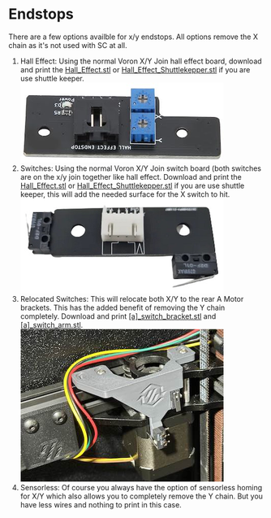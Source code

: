 # Endstops

There are a few options availble for x/y endstops. All options remove the X chain as it's not used with SC at all.


1. Hall Effect: Using the normal Voron X/Y Join hall effect board, download and print the [Hall_Effect.stl](Hall_Effect.stl) or [Hall_Effect_Shuttlekepper.stl](Hall_Effect_Shuttlekepper.stl) if you are use shuttle keeper.  ![Hall Effect board](../../media/hall_effect_endstop.jpg)
2. Switches: Using the normal Voron X/Y Join switch board (both switches are on the x/y join together like hall effect.  Download and print the [Hall_Effect.stl](Hall_Effect.stl) or [Hall_Effect_Shuttlekepper.stl](Hall_Effect_Shuttlekepper.stl) if you are use shuttle keeper, this will add the needed surface for the X switch to hit.  ![Switches board](../../media/switch_endstop.jpg)
3. Relocated Switches: This will relocate both X/Y to the rear A Motor brackets.  This has the added benefit of removing the Y chain completely.  Download and print [[a]_switch_bracket.stl]([a]_switch_bracket.stl) and [[a]_switch_arm.stl]([a]_switch_arm.stl).  ![Relocated Switches](../../media/a_motor_switches.jpg)
4. Sensorless: Of course you always have the option of sensorless homing for X/Y which also allows you to completely remove the Y chain.  But you have less wires and nothing to print in this case.
